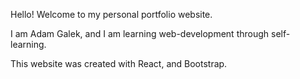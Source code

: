 Hello! Welcome to my personal portfolio website. 

I am Adam Galek, and I am learning web-development through self-learning.

This website was created with React, and Bootstrap.